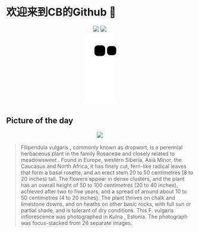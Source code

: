 
# 欢迎来到CB的Github 👋

<div align="center">
  <img height="137px" src="https://github-readme-stats.vercel.app/api?username=SuperCB&show_icons=true&theme=radical" />
  <img height="137px" src="https://github-readme-stats.vercel.app/api/top-langs/?username=SuperCB&hide_title=true&hide_border=true&layout=compact&langs_count=6&text_color=000&icon_color=fff" />
</div>


<div align="center">
    <img src="./contribution-snake/github-contribution-grid-snake.svg" />
</div>



## Picture of the day
<div align="center">
  <img width=400px src="https://upload.wikimedia.org/wikipedia/commons/thumb/0/0c/Filipendula_vulgaris_-_inflorescence_-_Kulna.jpg/500px-Filipendula_vulgaris_-_inflorescence_-_Kulna.jpg" />
</div>

>Filipendula vulgaris , commonly known as dropwort, is a perennial herbaceous plant in the family  Rosaceae  and closely related to  meadowsweet . Found in Europe, western Siberia, Asia Minor, the Caucasus and North Africa, it has finely cut, fern-like radical leaves that form a basal rosette, and an erect stem 20 to 50 centimetres (8 to 20 inches) tall. The flowers appear in dense clusters, and the plant has an overall height of 50 to 100 centimetres (20 to 40 inches), achieved after two to five years, and a spread of around about 10 to 50 centimetres (4 to 20 inches). The plant thrives on chalk and limestone downs, and on heaths on other basic rocks, with full sun or partial shade, and is tolerant of dry conditions. This  F. vulgaris   inflorescence  was photographed in  Kulna , Estonia. The photograph was  focus-stacked  from 26 separate images.



